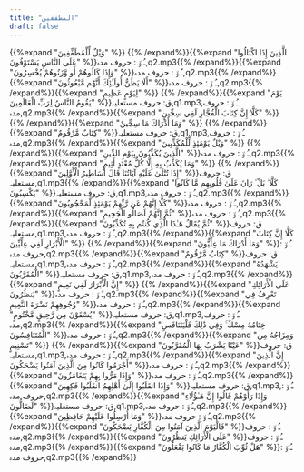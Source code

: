 ```yaml
---
title: "المطففين"
draft: false
---
```

 {{%expand "وَيْلٌ لِّلْمُطَفِّفِينَ" %}} {{% /expand%}}{{%expand "الَّذِينَ إِذَا اكْتَالُوا عَلَى النَّاسِ يَسْتَوْفُونَ" %}}ـُ و٘ :  حروف مدہ,q2.mp3{{% /expand%}}{{%expand "وَإِذَا كَالُوهُمْ أَو وَّزَنُوهُمْ يُخْسِرُونَ" %}}ـُ و٘ :  حروف مدہ,q2.mp3{{% /expand%}}{{%expand "أَلَا يَظُنُّ أُولَـٰئِكَ أَنَّهُم مَّبْعُوثُونَ" %}}ـُ و٘ :  حروف مدہ,q2.mp3{{% /expand%}}{{%expand "لِيَوْمٍ عَظِيمٍ" %}} {{% /expand%}}{{%expand "يَوْمَ يَقُومُ النَّاسُ لِرَبِّ الْعَالَمِينَ" %}}ق: حروف مستعلیہ,q1.mp3,ـُ و٘ :  حروف مدہ,q2.mp3{{% /expand%}}{{%expand "كَلَّا إِنَّ كِتَابَ الْفُجَّارِ لَفِي سِجِّينٍ" %}} {{% /expand%}}{{%expand "وَمَا أَدْرَاكَ مَا سِجِّينٌ" %}} {{% /expand%}}{{%expand "كِتَابٌ مَّرْقُومٌ" %}}ق: حروف مستعلیہ,q1.mp3,ـُ و٘ :  حروف مدہ,q2.mp3{{% /expand%}}{{%expand "وَيْلٌ يَوْمَئِذٍ لِّلْمُكَذِّبِينَ" %}} {{% /expand%}}{{%expand "الَّذِينَ يُكَذِّبُونَ بِيَوْمِ الدِّينِ" %}}ـُ و٘ :  حروف مدہ,q2.mp3{{% /expand%}}{{%expand "وَمَا يُكَذِّبُ بِهِ إِلَّا كُلُّ مُعْتَدٍ أَثِيمٍ" %}} {{% /expand%}}{{%expand "إِذَا تُتْلَىٰ عَلَيْهِ آيَاتُنَا قَالَ أَسَاطِيرُ الْأَوَّلِينَ" %}}ق: حروف مستعلیہ,q1.mp3{{% /expand%}}{{%expand "كَلَّا ۖ بَلْ ۜ رَانَ عَلَىٰ قُلُوبِهِم مَّا كَانُوا يَكْسِبُونَ" %}}ق: حروف مستعلیہ,q1.mp3,ـُ و٘ :  حروف مدہ,q2.mp3{{% /expand%}}{{%expand "كَلَّا إِنَّهُمْ عَن رَّبِّهِمْ يَوْمَئِذٍ لَّمَحْجُوبُونَ" %}}ـُ و٘ :  حروف مدہ,q2.mp3{{% /expand%}}{{%expand "ثُمَّ إِنَّهُمْ لَصَالُو الْجَحِيمِ" %}}ـُ و٘ :  حروف مدہ,q2.mp3{{% /expand%}}{{%expand "ثُمَّ يُقَالُ هَـٰذَا الَّذِي كُنتُم بِهِ تُكَذِّبُونَ" %}}ق: حروف مستعلیہ,q1.mp3,ـُ و٘ :  حروف مدہ,q2.mp3{{% /expand%}}{{%expand "كَلَّا إِنَّ كِتَابَ الْأَبْرَارِ لَفِي عِلِّيِّينَ" %}} {{% /expand%}}{{%expand "وَمَا أَدْرَاكَ مَا عِلِّيُّونَ" %}}ـُ و٘ :  حروف مدہ,q2.mp3{{% /expand%}}{{%expand "كِتَابٌ مَّرْقُومٌ" %}}ق: حروف مستعلیہ,q1.mp3,ـُ و٘ :  حروف مدہ,q2.mp3{{% /expand%}}{{%expand "يَشْهَدُهُ الْمُقَرَّبُونَ" %}}ق: حروف مستعلیہ,q1.mp3,ـُ و٘ :  حروف مدہ,q2.mp3{{% /expand%}}{{%expand "إِنَّ الْأَبْرَارَ لَفِي نَعِيمٍ" %}} {{% /expand%}}{{%expand "عَلَى الْأَرَائِكِ يَنظُرُونَ" %}}ـُ و٘ :  حروف مدہ,q2.mp3{{% /expand%}}{{%expand "تَعْرِفُ فِي وُجُوهِهِمْ نَضْرَةَ النَّعِيمِ" %}}ـُ و٘ :  حروف مدہ,q2.mp3{{% /expand%}}{{%expand "يُسْقَوْنَ مِن رَّحِيقٍ مَّخْتُومٍ" %}}ق: حروف مستعلیہ,q1.mp3,ـُ و٘ :  حروف مدہ,q2.mp3{{% /expand%}}{{%expand "خِتَامُهُ مِسْكٌ ۚ وَفِي ذَٰلِكَ فَلْيَتَنَافَسِ الْمُتَنَافِسُونَ" %}}ـُ و٘ :  حروف مدہ,q2.mp3{{% /expand%}}{{%expand "وَمِزَاجُهُ مِن تَسْنِيمٍ" %}} {{% /expand%}}{{%expand "عَيْنًا يَشْرَبُ بِهَا الْمُقَرَّبُونَ" %}}ق: حروف مستعلیہ,q1.mp3,ـُ و٘ :  حروف مدہ,q2.mp3{{% /expand%}}{{%expand "إِنَّ الَّذِينَ أَجْرَمُوا كَانُوا مِنَ الَّذِينَ آمَنُوا يَضْحَكُونَ" %}}ـُ و٘ :  حروف مدہ,q2.mp3{{% /expand%}}{{%expand "وَإِذَا مَرُّوا بِهِمْ يَتَغَامَزُونَ" %}}ـُ و٘ :  حروف مدہ,q2.mp3{{% /expand%}}{{%expand "وَإِذَا انقَلَبُوا إِلَىٰ أَهْلِهِمُ انقَلَبُوا فَكِهِينَ" %}}ق: حروف مستعلیہ,q1.mp3,ـُ و٘ :  حروف مدہ,q2.mp3{{% /expand%}}{{%expand "وَإِذَا رَأَوْهُمْ قَالُوا إِنَّ هَـٰؤُلَاءِ لَضَالُّونَ" %}}ق: حروف مستعلیہ,q1.mp3,ـُ و٘ :  حروف مدہ,q2.mp3{{% /expand%}}{{%expand "وَمَا أُرْسِلُوا عَلَيْهِمْ حَافِظِينَ" %}}ـُ و٘ :  حروف مدہ,q2.mp3{{% /expand%}}{{%expand "فَالْيَوْمَ الَّذِينَ آمَنُوا مِنَ الْكُفَّارِ يَضْحَكُونَ" %}}ـُ و٘ :  حروف مدہ,q2.mp3{{% /expand%}}{{%expand "عَلَى الْأَرَائِكِ يَنظُرُونَ" %}}ـُ و٘ :  حروف مدہ,q2.mp3{{% /expand%}}{{%expand "هَلْ ثُوِّبَ الْكُفَّارُ مَا كَانُوا يَفْعَلُونَ" %}}ـُ و٘ :  حروف مدہ,q2.mp3{{% /expand%}}